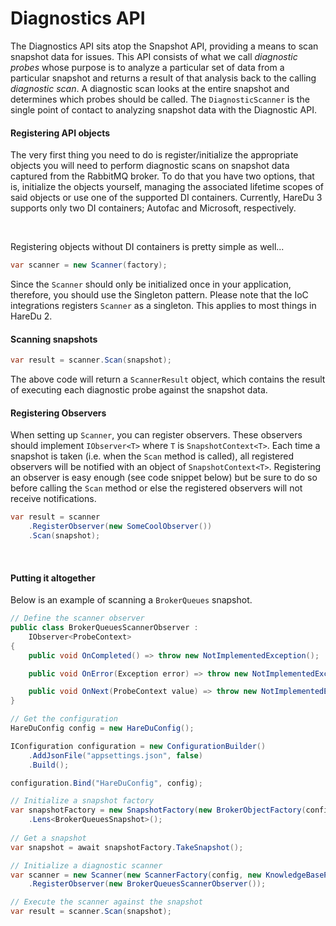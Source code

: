 # Diagnostics API

The Diagnostics API sits atop the Snapshot API, providing a means to scan snapshot data for issues. This API consists of what we call *diagnostic probes* whose purpose is to analyze a particular set of data from a particular snapshot and returns a result of that analysis back to the calling *diagnostic scan*. A diagnostic scan looks at the entire snapshot and determines which probes should be called. The ```DiagnosticScanner``` is the single point of contact to analyzing snapshot data with the Diagnostic API.

#### Registering API objects
The very first thing you need to do is register/initialize the appropriate objects you will need to perform diagnostic scans on snapshot data captured from the RabbitMQ broker. To do that you have two options, that is, initialize the objects yourself, managing the associated lifetime scopes of said objects or use one of the supported DI containers. Currently, HareDu 3 supports only two DI containers; Autofac and Microsoft, respectively.

<br>

Registering objects without DI containers is pretty simple as well...

```c#
var scanner = new Scanner(factory);
```
Since the ```Scanner``` should only be initialized once in your application, therefore, you should use the Singleton pattern. Please note that the IoC integrations registers ```Scanner``` as a singleton. This applies to most things in HareDu 2.

#### Scanning snapshots

```c#
var result = scanner.Scan(snapshot);
```

The above code will return a ```ScannerResult``` object, which contains the result of executing each diagnostic probe against the snapshot data.

#### Registering Observers

When setting up ```Scanner```, you can register observers. These observers should implement ```IObserver<T>``` where ```T``` is ```SnapshotContext<T>```. Each time a snapshot is taken (i.e. when the ```Scan``` method is called), all registered observers will be notified with an object of ```SnapshotContext<T>```. Registering an observer is easy enough (see code snippet below) but be sure to do so before calling the ```Scan``` method or else the registered observers will not receive notifications.

```c#
var result = scanner
    .RegisterObserver(new SomeCoolObserver())
    .Scan(snapshot);
```
<br>

#### Putting it altogether

Below is an example of scanning a ```BrokerQueues``` snapshot.

```c#
// Define the scanner observer
public class BrokerQueuesScannerObserver :
    IObserver<ProbeContext>
{
    public void OnCompleted() => throw new NotImplementedException();

    public void OnError(Exception error) => throw new NotImplementedException();

    public void OnNext(ProbeContext value) => throw new NotImplementedException();
}

// Get the configuration
HareDuConfig config = new HareDuConfig();

IConfiguration configuration = new ConfigurationBuilder()
    .AddJsonFile("appsettings.json", false)
    .Build();

configuration.Bind("HareDuConfig", config);

// Initialize a snapshot factory
var snapshotFactory = new SnapshotFactory(new BrokerObjectFactory(config))
    .Lens<BrokerQueuesSnapshot>();
    
// Get a snapshot
var snapshot = await snapshotFactory.TakeSnapshot();

// Initialize a diagnostic scanner
var scanner = new Scanner(new ScannerFactory(config, new KnowledgeBaseProvider()))
    .RegisterObserver(new BrokerQueuesScannerObserver());

// Execute the scanner against the snapshot
var result = scanner.Scan(snapshot);
```
